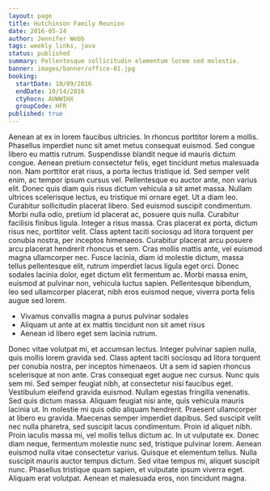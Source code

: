 ```yaml
---
layout: page
title: Hutchinson Family Reunion
date: 2016-05-24
author: Jennifer Webb
tags: weekly links, java
status: published
summary: Pellentesque sollicitudin elementum lorem sed molestie.
banner: images/banner/office-01.jpg
booking:
  startDate: 10/09/2016
  endDate: 10/14/2016
  ctyhocn: AUWWIHX
  groupCode: HFR
published: true
---
```

Aenean at ex in lorem faucibus ultricies. In rhoncus porttitor lorem a mollis. Phasellus imperdiet nunc sit amet metus consequat euismod. Sed congue libero eu mattis rutrum. Suspendisse blandit neque id mauris dictum congue. Aenean pretium consectetur felis, eget tincidunt metus malesuada non. Nam porttitor erat risus, a porta lectus tristique id. Sed semper velit enim, ac tempor ipsum cursus vel. Pellentesque eu auctor ante, non varius elit. Donec quis diam quis risus dictum vehicula a sit amet massa. Nullam ultrices scelerisque lectus, eu tristique mi ornare eget. Ut a diam leo. Curabitur sollicitudin placerat libero. Sed euismod suscipit condimentum.
Morbi nulla odio, pretium id placerat ac, posuere quis nulla. Curabitur facilisis finibus ligula. Integer a risus massa. Cras placerat ex porta, dictum risus nec, porttitor velit. Class aptent taciti sociosqu ad litora torquent per conubia nostra, per inceptos himenaeos. Curabitur placerat arcu posuere arcu placerat hendrerit rhoncus et sem. Cras mollis mattis ante, vel euismod magna ullamcorper nec. Fusce lacinia, diam id molestie dictum, massa tellus pellentesque elit, rutrum imperdiet lacus ligula eget orci. Donec sodales lacinia dolor, eget dictum elit fermentum ac. Morbi massa enim, euismod at pulvinar non, vehicula luctus sapien. Pellentesque bibendum, leo sed ullamcorper placerat, nibh eros euismod neque, viverra porta felis augue sed lorem.

* Vivamus convallis magna a purus pulvinar sodales
* Aliquam ut ante at ex mattis tincidunt non sit amet risus
* Aenean id libero eget sem lacinia rutrum.

Donec vitae volutpat mi, et accumsan lectus. Integer pulvinar sapien nulla, quis mollis lorem gravida sed. Class aptent taciti sociosqu ad litora torquent per conubia nostra, per inceptos himenaeos. Ut a sem id sapien rhoncus scelerisque at non ante. Cras consequat eget augue nec cursus. Nunc quis sem mi. Sed semper feugiat nibh, at consectetur nisi faucibus eget. Vestibulum eleifend gravida euismod. Nullam egestas fringilla venenatis. Sed quis dictum massa.
Aliquam feugiat nisi ante, quis vehicula mauris lacinia ut. In molestie mi quis odio aliquam hendrerit. Praesent ullamcorper at libero eu gravida. Maecenas semper imperdiet dapibus. Sed suscipit velit nec nulla pharetra, sed suscipit lacus condimentum. Proin id aliquet nibh. Proin iaculis massa mi, vel mollis tellus dictum ac. In ut vulputate ex. Donec diam neque, fermentum molestie nunc sed, tristique pulvinar lorem. Aenean euismod nulla vitae consectetur varius. Quisque et elementum tellus. Nulla suscipit mauris auctor tempus dictum. Sed vitae tempus mi, aliquet suscipit nunc. Phasellus tristique quam sapien, et vulputate ipsum viverra eget. Aliquam erat volutpat. Aenean et malesuada eros, non tincidunt magna.
